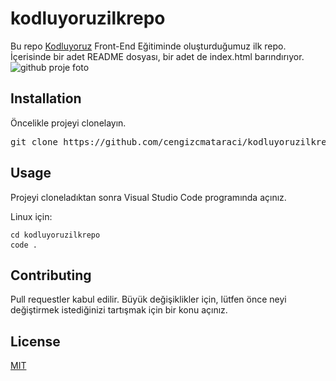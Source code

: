 # kodluyoruzilkrepo
Bu repo [Kodluyoruz](https://kodluyoruz.org/tr/kodluyoruz/) Front-End Eğitiminde oluşturduğumuz ilk repo. İçerisinde bir adet README dosyası, bir adet de index.html barındırıyor.
![github proje foto](https://user-images.githubusercontent.com/115354082/194757959-7fb3a76f-ec99-4eb6-a506-5289a9f1601a.jpg)
## Installation
Öncelikle projeyi clonelayın.
<pre>git clone https://github.com/cengizcmataraci/kodluyoruzilkrepo.git </pre>
## Usage
Projeyi cloneladıktan sonra Visual Studio Code programında açınız.

Linux için:
<pre class="notranslate"><code>cd kodluyoruzilkrepo
code . </code> </pre>
## Contributing
Pull requestler kabul edilir. Büyük değişiklikler için, lütfen önce neyi değiştirmek istediğinizi tartışmak için bir konu açınız.

## License
[MIT](https://choosealicense.com/licenses/mit/)
